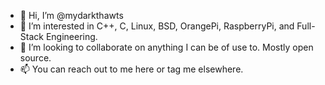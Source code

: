 - 👋 Hi, I’m @mydarkthawts
- 👀 I’m interested in C++, C, Linux, BSD, OrangePi, RaspberryPi, and Full-Stack Engineering.
- 💞️ I’m looking to collaborate on anything I can be of use to. Mostly open source.
- 📫 You can reach out to me here or tag me elsewhere.

<!---
mydarkthawts/mydarkthawts is a ✨ special ✨ repository because its `README.md` (this file) appears on your GitHub profile.
You can click the Preview link to take a look at your changes.
--->
